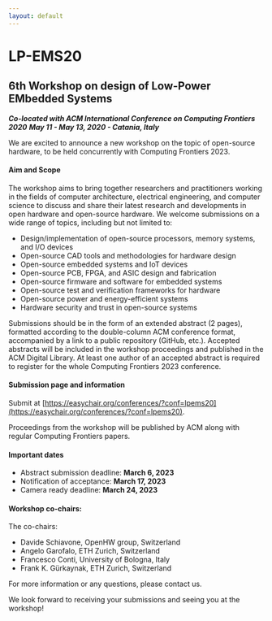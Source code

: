 ```yaml
---
layout: default
---
```


# LP-EMS20
## 6th Workshop on design of Low-Power EMbedded Systems

***Co-located with ACM International Conference on Computing Frontiers 2020***
***May 11 - May 13, 2020 - Catania, Italy***

We are excited to announce a new workshop on the topic of open-source hardware, to be held concurrently with Computing Frontiers 2023.

#### Aim and Scope
The workshop aims to bring together researchers and practitioners working in the fields of computer architecture, electrical engineering, and computer science to discuss and share their latest research and developments in open hardware and open-source hardware. We welcome submissions on a wide range of topics, including but not limited to:

- Design/implementation of open-source processors, memory systems, and I/O devices
- Open-source CAD tools and methodologies for hardware design
- Open-source embedded systems and IoT devices
- Open-source PCB, FPGA, and ASIC design and fabrication
- Open-source firmware and software for embedded systems
- Open-source test and verification frameworks for hardware
- Open-source power and energy-efficient systems
- Hardware security and trust in open-source systems

Submissions should be in the form of an extended abstract (2 pages), formatted according to the double-column ACM conference format, accompanied by a link to a public repository (GitHub, etc.). Accepted abstracts will be included in the workshop proceedings and published in the ACM Digital Library. At least one author of an accepted abstract is required to register for the whole Computing Frontiers 2023 conference.

#### Submission page and information
Submit at [https://easychair.org/conferences/?conf=lpems20](https://easychair.org/conferences/?conf=lpems20).

Proceedings from the workshop will be published by ACM along with regular Computing Frontiers papers.

#### Important dates
 - Abstract submission deadline: **March 6, 2023**
 - Notification of acceptance: **March 17, 2023**
 - Camera ready deadline: **March 24, 2023**

#### Workshop co-chairs:
The co-chairs:
 - Davide Schiavone, OpenHW group, Switzerland 
 - Angelo Garofalo, ETH Zurich, Switzerland
 - Francesco Conti, University of Bologna, Italy
 - Frank K. Gürkaynak, ETH Zurich, Switzerland

For more information or any questions, please contact us.

We look forward to receiving your submissions and seeing you at the workshop!
